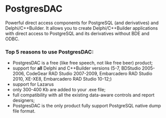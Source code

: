 # PostgresDAC

Powerful direct access components for PostgreSQL (and derivatives) and Delphi/C++Builder. 
It allows you to create Delphi/C++Builder applications with direct access to PostgreSQL and its derivatives without BDE and ODBC. 

### Top 5 reasons to use PostgresDAC:

- PostgresDAC is a free (like free speech, not like free beer) product;
- support for **all** Delphi and C++Builder versions (5-7, BDStudio 2005-2006, CodeGear RAD Studio 2007-2009, Embarcadero RAD Studio 2010, XE-XE8, Embarcadero RAD Studio 10-12;)
- support for Lazarus 
- only 300-400 Kb are added to your .exe file;
- full compatibility with all the existing data-aware controls and report designers;
- PostgresDAC is the only product fully support PostgreSQL native dump file format.

